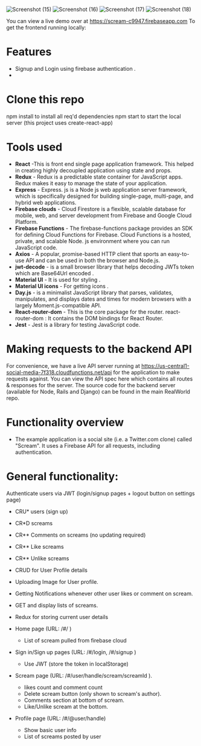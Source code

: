 ![Screenshot (15)](https://user-images.githubusercontent.com/47183919/71553432-9fbfc580-2a35-11ea-9ff0-17fbe95fe68a.png)
![Screenshot (16)](https://user-images.githubusercontent.com/47183919/71553434-a3ebe300-2a35-11ea-8981-a3cf2610e6ed.png)
![Screenshot (17)](https://user-images.githubusercontent.com/47183919/71553435-a6e6d380-2a35-11ea-87f6-5eb9f8fb1f49.png)
![Screenshot (18)](https://user-images.githubusercontent.com/47183919/71553437-acdcb480-2a35-11ea-9537-cfdf498c2017.png)


You can view a live demo over at https://scream-c9947.firebaseapp.com
To get the frontend running locally:
# Features
 * Signup and Login using firebase authentication .
 * 
# Clone this repo
npm install to install all req'd dependencies
npm start to start the local server (this project uses create-react-app)

# Tools used
  * **React** -This is front end single page application framework. This helped in creating highly decoupled application using state and props.
  * **Redux** -  Redux is a predictable state container for JavaScript apps. Redux makes it easy to manage the state of your application. 
  * **Express** - Express. js is a Node js web application server framework, which is specifically designed for building single-page, multi-page, and hybrid web applications.
  * **Firebase clouds** - Cloud Firestore is a flexible, scalable database for mobile, web, and server development from Firebase and Google Cloud Platform.
  * **Firebase Functions** - The firebase-functions package provides an SDK for defining Cloud Functions for Firebase. Cloud Functions is a hosted, private, and scalable Node. js environment where you can run JavaScript code.
  * **Axios** - A popular, promise-based HTTP client that sports an easy-to-use API and can be used in both the browser and Node.js. 
  * **jwt-decode** - is a small browser library that helps decoding JWTs token which are Base64Url encoded .
  * **Material UI** - It is used for styling .
  * **Material UI icons** - For getting icons .
  * **Day.js** - is a minimalist JavaScript library that parses, validates, manipulates, and displays dates and times for modern browsers with a largely Moment.js-compatible API. 
  * **React-router-dom** -  This is the core package for the router. react-router-dom : It contains the DOM bindings for React Router. 
  * **Jest** - Jest is a library for testing JavaScript code.
# Making requests to the backend API
For convenience, we have a live API server running at https://us-central1-social-media-7f318.cloudfunctions.net/api for the application to make requests against. You can view the API spec here which contains all routes & responses for the server.
The source code for the backend server (available for Node, Rails and Django) can be found in the main RealWorld repo.

# Functionality overview
 * The example application is a social site (i.e. a Twitter.com clone) called "Scream". It uses a Firebase API for all requests, including authentication.  

# General functionality:

Authenticate users via JWT (login/signup pages + logout button on settings page)
* CRU* users (sign up)
* CR*D screams 
* CR** Comments on screams (no updating required)
* CR** Like screams
* CR** Unlike screams
* CRUD for User Profile details
* Uploading Image for User profile.
* Getting Notifications whenever other user likes or comment on scream. 
* GET and display lists of screams.
* Redux for storing current user details


* Home page (URL: /#/ )
   * List of scream pulled from firebase cloud
* Sign in/Sign up pages (URL: /#/login, /#/signup )
   * Use JWT (store the token in localStorage)
   
* Scream page (URL: /#/user/handle/scream/screamId ).
  * likes count and comment count
  * Delete scream button (only shown to scream's author).
  * Comments section at bottom of scream.
  * Like/Unlike scream at the bottom.

* Profile page (URL: /#/@user/handle)
   * Show basic user info
   * List of screams posted by user
